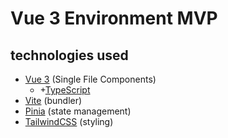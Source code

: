 # Vue 3 Environment MVP

## technologies used
* [Vue 3](https://v3.vuejs.org/api/sfc-script-setup.html) (Single File Components)
    * +[TypeScript](https://www.typescriptlang.org/)
* [Vite](https://vitejs.dev/guide/) (bundler)
* [Pinia](https://pinia.vuejs.org/introduction.html) (state management)
* [TailwindCSS](https://tailwindcss.com/docs/installation) (styling)
